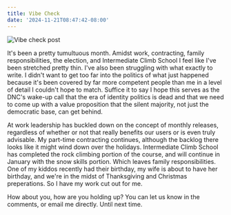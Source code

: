 ```yaml
---
title: Vibe Check
date: '2024-11-21T08:47:42-08:00'
---
```

![Vibe check post](/img/blog/vibecheck.png)

It's been a pretty tumultuous month.  Amidst work, contracting, family responsibilities, the election, and Intermediate Climb School I feel like I've been stretched pretty thin.  I've also been struggling with what exactly to write.  I didn't want to get too far into the politics of what just happened because it's been covered by far more competent people than me in a level of detail I couldn't hope to match.  Suffice it to say I hope this serves as the DNC's wake-up call that the era of identity politics is dead and that we need to come up with a value proposition that the silent majority, not just the  democratic base, can get behind.

At work leadership has buckled down on the concept of monthly releases, regardless of whether or not that really benefits our users or is even truly advisable.  My part-time contracting continues, although the backlog there looks like it might wind down over the holidays.  Intermediate Climb School has completed the rock climbing portion of the course, and will continue in January with the snow skills portion.  Which leaves family responsibilities.  One of my kiddos recently had their birthday, my wife is about to have her birthday, and we're in the midst of Thanksgiving and Christmas preperations.  So I have my work cut out for me.  

How about you, how are you holding up?  You can let us know in the comments, or email me directly.  Until next time.
